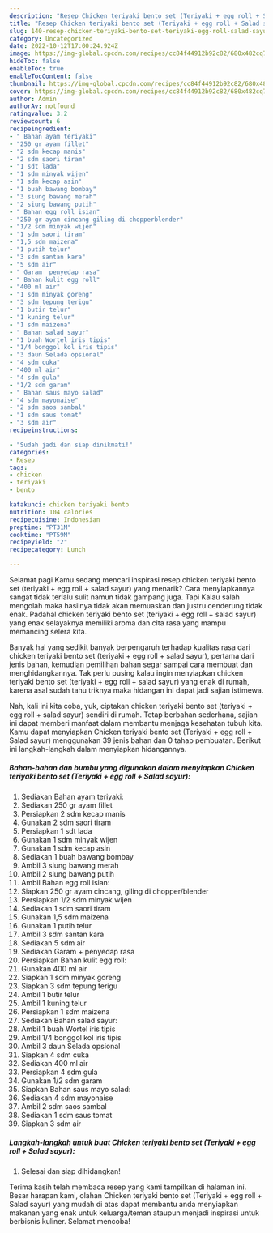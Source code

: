 ```yaml
---
description: "Resep Chicken teriyaki bento set (Teriyaki + egg roll + Salad sayur) Anti Gagal"
title: "Resep Chicken teriyaki bento set (Teriyaki + egg roll + Salad sayur) Anti Gagal"
slug: 140-resep-chicken-teriyaki-bento-set-teriyaki-egg-roll-salad-sayur-anti-gagal
category: Uncategorized
date: 2022-10-12T17:00:24.924Z
image: https://img-global.cpcdn.com/recipes/cc84f44912b92c82/680x482cq70/chicken-teriyaki-bento-set-teriyaki-egg-roll-salad-sayur-foto-resep-utama.jpg
hideToc: false
enableToc: true
enableTocContent: false
thumbnail: https://img-global.cpcdn.com/recipes/cc84f44912b92c82/680x482cq70/chicken-teriyaki-bento-set-teriyaki-egg-roll-salad-sayur-foto-resep-utama.jpg
cover: https://img-global.cpcdn.com/recipes/cc84f44912b92c82/680x482cq70/chicken-teriyaki-bento-set-teriyaki-egg-roll-salad-sayur-foto-resep-utama.jpg
author: Admin
authorAv: notfound
ratingvalue: 3.2
reviewcount: 6
recipeingredient:
- " Bahan ayam teriyaki"
- "250 gr ayam fillet"
- "2 sdm kecap manis"
- "2 sdm saori tiram"
- "1 sdt lada"
- "1 sdm minyak wijen"
- "1 sdm kecap asin"
- "1 buah bawang bombay"
- "3 siung bawang merah"
- "2 siung bawang putih"
- " Bahan egg roll isian"
- "250 gr ayam cincang giling di chopperblender"
- "1/2 sdm minyak wijen"
- "1 sdm saori tiram"
- "1,5 sdm maizena"
- "1 putih telur"
- "3 sdm santan kara"
- "5 sdm air"
- " Garam  penyedap rasa"
- " Bahan kulit egg roll"
- "400 ml air"
- "1 sdm minyak goreng"
- "3 sdm tepung terigu"
- "1 butir telur"
- "1 kuning telur"
- "1 sdm maizena"
- " Bahan salad sayur"
- "1 buah Wortel iris tipis"
- "1/4 bonggol kol iris tipis"
- "3 daun Selada opsional"
- "4 sdm cuka"
- "400 ml air"
- "4 sdm gula"
- "1/2 sdm garam"
- " Bahan saus mayo salad"
- "4 sdm mayonaise"
- "2 sdm saos sambal"
- "1 sdm saus tomat"
- "3 sdm air"
recipeinstructions:

- "Sudah jadi dan siap dinikmati!"
categories:
- Resep
tags:
- chicken
- teriyaki
- bento

katakunci: chicken teriyaki bento 
nutrition: 104 calories
recipecuisine: Indonesian
preptime: "PT31M"
cooktime: "PT59M"
recipeyield: "2"
recipecategory: Lunch

---
```



Selamat pagi Kamu sedang mencari inspirasi resep chicken teriyaki bento set (teriyaki + egg roll + salad sayur) yang menarik? Cara menyiapkannya sangat tidak terlalu sulit namun tidak gampang juga. Tapi Kalau salah mengolah maka hasilnya tidak akan memuaskan dan justru cenderung tidak enak. Padahal chicken teriyaki bento set (teriyaki + egg roll + salad sayur) yang enak selayaknya memiliki aroma dan cita rasa yang mampu memancing selera kita.




Banyak hal yang sedikit banyak berpengaruh terhadap kualitas rasa dari chicken teriyaki bento set (teriyaki + egg roll + salad sayur), pertama dari jenis bahan, kemudian pemilihan bahan segar sampai cara membuat dan menghidangkannya. Tak perlu pusing kalau ingin menyiapkan chicken teriyaki bento set (teriyaki + egg roll + salad sayur) yang enak di rumah, karena asal sudah tahu triknya maka hidangan ini dapat jadi sajian istimewa.


Nah, kali ini kita coba, yuk, ciptakan chicken teriyaki bento set (teriyaki + egg roll + salad sayur) sendiri di rumah. Tetap berbahan sederhana, sajian ini dapat memberi manfaat dalam membantu menjaga kesehatan tubuh kita. Kamu dapat menyiapkan Chicken teriyaki bento set (Teriyaki + egg roll + Salad sayur) menggunakan 39 jenis bahan dan 0 tahap pembuatan. Berikut ini langkah-langkah dalam menyiapkan hidangannya.

<!--inarticleads1-->

##### Bahan-bahan dan bumbu yang digunakan dalam menyiapkan Chicken teriyaki bento set (Teriyaki + egg roll + Salad sayur):

1. Sediakan  Bahan ayam teriyaki:
1. Sediakan 250 gr ayam fillet
1. Persiapkan 2 sdm kecap manis
1. Gunakan 2 sdm saori tiram
1. Persiapkan 1 sdt lada
1. Gunakan 1 sdm minyak wijen
1. Gunakan 1 sdm kecap asin
1. Sediakan 1 buah bawang bombay
1. Ambil 3 siung bawang merah
1. Ambil 2 siung bawang putih
1. Ambil  Bahan egg roll isian:
1. Siapkan 250 gr ayam cincang, giling di chopper/blender
1. Persiapkan 1/2 sdm minyak wijen
1. Sediakan 1 sdm saori tiram
1. Gunakan 1,5 sdm maizena
1. Gunakan 1 putih telur
1. Ambil 3 sdm santan kara
1. Sediakan 5 sdm air
1. Sediakan  Garam + penyedap rasa
1. Persiapkan  Bahan kulit egg roll:
1. Gunakan 400 ml air
1. Siapkan 1 sdm minyak goreng
1. Siapkan 3 sdm tepung terigu
1. Ambil 1 butir telur
1. Ambil 1 kuning telur
1. Persiapkan 1 sdm maizena
1. Sediakan  Bahan salad sayur:
1. Ambil 1 buah Wortel iris tipis
1. Ambil 1/4 bonggol kol iris tipis
1. Ambil 3 daun Selada opsional
1. Siapkan 4 sdm cuka
1. Sediakan 400 ml air
1. Persiapkan 4 sdm gula
1. Gunakan 1/2 sdm garam
1. Siapkan  Bahan saus mayo salad:
1. Sediakan 4 sdm mayonaise
1. Ambil 2 sdm saos sambal
1. Sediakan 1 sdm saus tomat
1. Siapkan 3 sdm air




<!--inarticleads2-->

##### Langkah-langkah untuk buat Chicken teriyaki bento set (Teriyaki + egg roll + Salad sayur):


1. Selesai dan siap dihidangkan!



Terima kasih telah membaca resep yang kami tampilkan di halaman ini. Besar harapan kami, olahan Chicken teriyaki bento set (Teriyaki + egg roll + Salad sayur) yang mudah di atas dapat membantu anda menyiapkan makanan yang enak untuk keluarga/teman ataupun menjadi inspirasi untuk berbisnis kuliner. Selamat mencoba!
